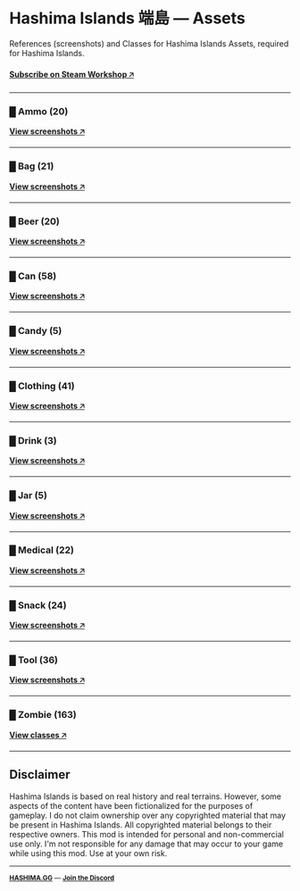 # Hashima Islands 端島 — Assets

References (screenshots) and Classes for Hashima Islands Assets, required for Hashima Islands.

#### [Subscribe on Steam Workshop 🡥](https://steamcommunity.com/sharedfiles/filedetails/?id=3001202420)

---

### █ Ammo (20)

**[View screenshots 🡥](ammo/README.md)**

---

### █ Bag (21)

**[View screenshots 🡥](bag/README.md)**

---

### █ Beer (20)

**[View screenshots 🡥](beer/README.md)**

---

### █ Can (58)

**[View screenshots 🡥](can/README.md)**

---

### █ Candy (5)

**[View screenshots 🡥](candy/README.md)**

---

### █ Clothing (41)

**[View screenshots 🡥](clothing/README.md)**

---

### █ Drink (3)

**[View screenshots 🡥](drink/README.md)**

---

### █ Jar (5)

**[View screenshots 🡥](jar/README.md)**

---

### █ Medical (22)

**[View screenshots 🡥](medical/README.md)**

---

### █ Snack (24)

**[View screenshots 🡥](snack/README.md)**

---

### █ Tool (36)

**[View screenshots 🡥](tool/README.md)**

---

### █ Zombie (163)

**[View classes 🡥](zombie/README.md)**

---

## Disclaimer

Hashima Islands is based on real history and real terrains. However, some aspects of the content have been fictionalized for the purposes of gameplay. I do not claim ownership over any copyrighted material that may be present in Hashima Islands. All copyrighted material belongs to their respective owners. This mod is intended for personal and non-commercial use only. I'm not responsible for any damage that may occur to your game while using this mod. Use at your own risk.

---

<small>

**[HASHIMA.GG](https://hashima.gg)** — **[Join the Discord](https://discord.gg/Uap8rwekfA)**

</small>
